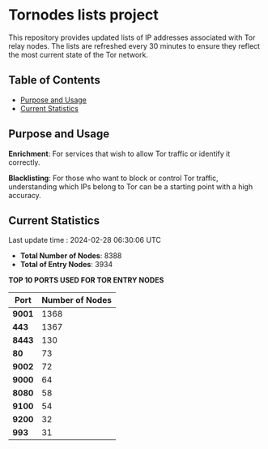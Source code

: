 # Tornodes lists project

This repository provides updated lists of IP addresses associated with Tor relay nodes. The lists are refreshed every 30 minutes to ensure they reflect the most current state of the Tor network.

## Table of Contents

- [Purpose and Usage](#purpose-and-usage)
- [Current Statistics](#current-statistics)


## Purpose and Usage

**Enrichment**: For services that wish to allow Tor traffic or identify it correctly.

**Blacklisting**: For those who want to block or control Tor traffic, understanding which IPs belong to Tor can be a starting point with a high accuracy.

## Current Statistics

Last update time : 2024-02-28 06:30:06 UTC

- **Total Number of Nodes**: 8388
- **Total of Entry Nodes**: 3934

**TOP 10 PORTS USED FOR TOR ENTRY NODES**

| **Port** | **Number of Nodes** |
|------|-----------------|
| **9001**   | 1368  |
| **443**   | 1367  |
| **8443**   | 130  |
| **80**   | 73  |
| **9002**   | 72  |
| **9000**   | 64  |
| **8080**   | 58  |
| **9100**   | 54  |
| **9200**   | 32  |
| **993**   | 31  |

